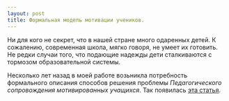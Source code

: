 ```yaml
---
layout: post
title: Формальная модель мотивации учеников.
---
```


Ни для кого не секрет, что в нашей стране много одаренных детей. 
К сожалению, современная школа, мягко говоря, не умеет их готовить. 
Не редки случаи того, что подающие надежды дети сталкиваются с тормозом образовательной системы.
 
Несколько лет назад в моей работе возьникла потребность формального описания способов решения проблемы *Педагогического сопровождения мотивированных учащихся*. Так появилась [эта статья](../Mentoring.pdf).



